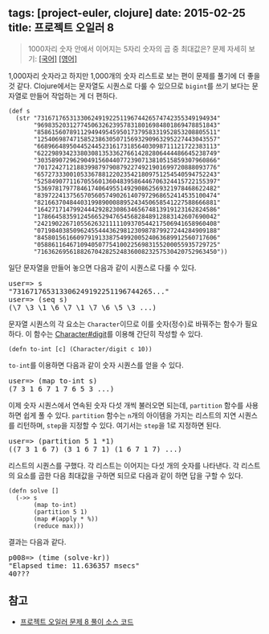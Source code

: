 tags: [project-euler, clojure]
date: 2015-02-25
title: 프로젝트 오일러 8
---
> 1000자리 숫자 안에서 이어지는 5자리 숫자의 곱 중 최대값은?
> 문제 자세히 보기: [[국어]](http://euler.synap.co.kr/prob_detail.php?id=8) [[영어]](https://projecteuler.net/problem=8)

1,000자리 숫자라고 하지만 1,000개의 숫자 리스트로 보는 편이 문제를 풀기에 더 좋을 것 같다. Clojure에서는 문자열도 시퀀스로 다룰 수 있으므로 `bigint`를 쓰기 보다는 문자열로 만들어 작업하는 게 더 편하다.<!--more-->

```[clojure]
(def s
  (str "73167176531330624919225119674426574742355349194934"
       "96983520312774506326239578318016984801869478851843"
       "85861560789112949495459501737958331952853208805511"
       "12540698747158523863050715693290963295227443043557"
       "66896648950445244523161731856403098711121722383113"
       "62229893423380308135336276614282806444486645238749"
       "30358907296290491560440772390713810515859307960866"
       "70172427121883998797908792274921901699720888093776"
       "65727333001053367881220235421809751254540594752243"
       "52584907711670556013604839586446706324415722155397"
       "53697817977846174064955149290862569321978468622482"
       "83972241375657056057490261407972968652414535100474"
       "82166370484403199890008895243450658541227588666881"
       "16427171479924442928230863465674813919123162824586"
       "17866458359124566529476545682848912883142607690042"
       "24219022671055626321111109370544217506941658960408"
       "07198403850962455444362981230987879927244284909188"
       "84580156166097919133875499200524063689912560717606"
       "05886116467109405077541002256983155200055935729725"
       "71636269561882670428252483600823257530420752963450"))
```

일단 문자열을 만들어 놓으면 다음과 같이 시퀀스로 다룰 수 있다.

<pre class="console">
user=> s
"731671765313306249192251196744265..."
user=> (seq s)
(\7 \3 \1 \6 \7 \1 \7 \6 \5 \3 ...)
</pre>

문자열 시퀀스의 각 요소는 `Character`이므로 이를 숫자(정수)로 바꿔주는 함수가 필요하다. 이 함수는 [Character#digit](http://docs.oracle.com/javase/8/docs/api/java/lang/Character.html#digit-char-int-)를 이용해 간단히 작성할 수 있다.

```[clojure]
(defn to-int [c] (Character/digit c 10))
```

`to-int`를 이용하면 다음과 같이 숫자 시퀀스를 얻을 수 있다.

<pre class="console">
user=> (map to-int s)
(7 3 1 6 7 1 7 6 5 3 ...)
</pre>

이제 숫자 시퀀스에서 연속된 숫자 다섯 개씩 불러오면 되는데, `partition` 함수를 사용하면 쉽게 풀 수 있다. `partition` 함수는 `n`개의 아이템을 가지는 리스트의 지연 시퀀스를 리턴하며, `step`을 지정할 수 있다. 여기서는 `step`을 1로 지정하면 된다.

<pre class="console">
user=> (partition 5 1 *1)
((7 3 1 6 7) (3 1 6 7 1) (1 6 7 1 7) ...)
</pre>

리스트의 시퀀스를 구했다. 각 리스트는 이어지는 다섯 개의 숫자를 나타낸다. 각 리스트의 요소를 곱한 다음 최대값을 구하면 되므로 다음과 같이 하면 답을 구할 수 있다.

```[clojure]
(defn solve []
  (->> s
       (map to-int)
       (partition 5 1)
       (map #(apply * %))
       (reduce max)))
```

결과는 다음과 같다.

<pre class="console">
p008=> (time (solve-kr))
"Elapsed time: 11.636357 msecs"
40???
</pre>

## 참고
* [프로젝트 오일러 문제 8 풀이 소스 코드](https://github.com/ntalbs/euler/blob/master/src/p008.clj)
